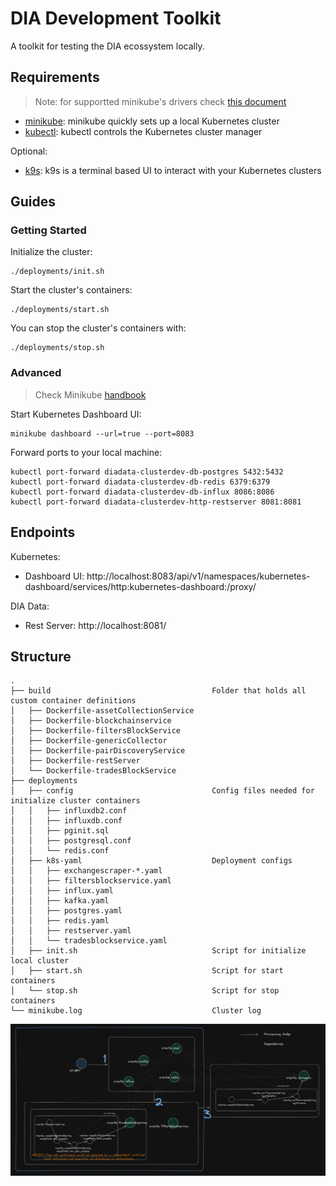 # DIA Development Toolkit

A toolkit for testing the DIA ecossystem locally.

## Requirements

> Note: for supportted minikube's drivers check [this document](https://minikube.sigs.k8s.io/docs/drivers/)

* [minikube](https://minikube.sigs.k8s.io/docs/): minikube quickly sets up a local Kubernetes cluster
* [kubectl](https://kubernetes.io/docs/reference/kubectl/kubectl/): kubectl controls the Kubernetes cluster manager

Optional:

* [k9s](https://k9scli.io/): k9s is a terminal based UI to interact with your Kubernetes clusters

## Guides

### Getting Started

Initialize the cluster:

```shell
./deployments/init.sh
```

Start the cluster's containers:

```shell
./deployments/start.sh
```

You can stop the cluster's containers with:

```shell
./deployments/stop.sh
```

### Advanced

> Check Minikube [handbook](https://minikube.sigs.k8s.io/docs/handbook/)

Start Kubernetes Dashboard UI:

```shell
minikube dashboard --url=true --port=8083
```

Forward ports to your local machine:

```shell
kubectl port-forward diadata-clusterdev-db-postgres 5432:5432
kubectl port-forward diadata-clusterdev-db-redis 6379:6379
kubectl port-forward diadata-clusterdev-db-influx 8086:8086
kubectl port-forward diadata-clusterdev-http-restserver 8081:8081
```

## Endpoints

Kubernetes:

* Dashboard UI: http://localhost:8083/api/v1/namespaces/kubernetes-dashboard/services/http:kubernetes-dashboard:/proxy/

DIA Data:

* Rest Server: http://localhost:8081/

## Structure

```
.
├── build                                    Folder that holds all custom container definitions
│   ├── Dockerfile-assetCollectionService
│   ├── Dockerfile-blockchainservice
│   ├── Dockerfile-filtersBlockService
│   ├── Dockerfile-genericCollector
│   ├── Dockerfile-pairDiscoveryService
│   ├── Dockerfile-restServer
│   └── Dockerfile-tradesBlockService
├── deployments
│   ├── config                               Config files needed for initialize cluster containers
│   │   ├── influxdb2.conf
│   │   ├── influxdb.conf
│   │   ├── pginit.sql
│   │   ├── postgresql.conf
│   │   └── redis.conf
│   ├── k8s-yaml                             Deployment configs
│   │   ├── exchangescraper-*.yaml
│   │   ├── filtersblockservice.yaml
│   │   ├── influx.yaml
│   │   ├── kafka.yaml
│   │   ├── postgres.yaml
│   │   ├── redis.yaml
│   │   ├── restserver.yaml
│   │   └── tradesblockservice.yaml
│   ├── init.sh                              Script for initialize local cluster
│   ├── start.sh                             Script for start containers
│   └── stop.sh                              Script for stop containers
└── minikube.log                             Cluster log
```

![cluster_diagram](diagram.png)
